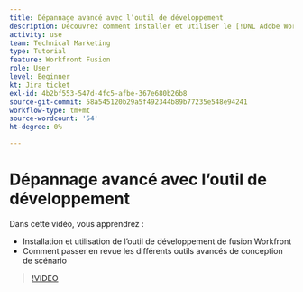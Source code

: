 ```yaml
---
title: Dépannage avancé avec l’outil de développement
description: Découvrez comment installer et utiliser le [!DNL Adobe Workfront Fusion Dev Tool], puis passez en revue les différents outils de conception de scénario avancés qu’il contient.
activity: use
team: Technical Marketing
type: Tutorial
feature: Workfront Fusion
role: User
level: Beginner
kt: Jira ticket
exl-id: 4b2bf553-547d-4fc5-afbe-367e680b26b8
source-git-commit: 58a545120b29a5f492344b89b77235e548e94241
workflow-type: tm+mt
source-wordcount: '54'
ht-degree: 0%

---
```


# Dépannage avancé avec l’outil de développement

Dans cette vidéo, vous apprendrez :

* Installation et utilisation de l’outil de développement de fusion Workfront
* Comment passer en revue les différents outils avancés de conception de scénario

>[!VIDEO](https://video.tv.adobe.com/v/335302/?quality=12)
